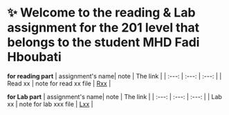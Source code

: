 # :sparkles: Welcome to the reading & Lab assignment for the 201 level that belongs to the student **MHD Fadi Hboubati**

**for reading part**
| assignment's name| note                       | The link                     |
| :---:            |     :---:                  |          :---:               |
| Read xx          | note for read xx file      | [Rxx](http://github.com)     |


**for Lab part**
| assignment's name| note                       | The link                     |
| :---:            |     :---:                  |          :---:               |
| Lab xx           | note for lab xxx file      | [Lxx](http://github.com)     |

